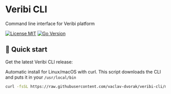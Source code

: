 # Veribi CLI

Command line interface for Veribi platform

[![License MIT](https://img.shields.io/badge/license-MIT-blue.svg?style=flat-square)](/LICENSE)
[![Go Version](https://img.shields.io/github/go-mod/go-version/vaclav-dvorak/veribi-cli.svg?style=flat-square)](go.mod)

## 🚀 Quick start

Get the latest Veribi CLI release:

Automatic install for Linux/macOS with curl. This script downloads the CLI and puts it in your `/usr/local/bin`

```sh
curl -fsSL https://raw.githubusercontent.com/vaclav-dvorak/veribi-cli/master/scripts/install.sh | sh
```
